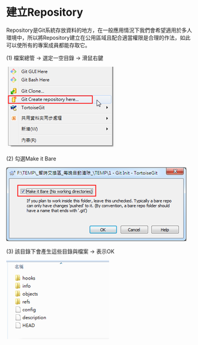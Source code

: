 # 建立Repository

Repository是Git系統存放資料的地方，在一般應用情況下我們會希望適用於多人環境中，所以將Repository建立在公用區域且配合適當權限是合理的作法，如此可以使所有的專案成員都能存取它。

\(1\)    檔案總管 → 選定一空目錄 → 滑鼠右鍵

![](/assets/170322-1800import.png)

\(2\)    勾選Make it Bare

![](/assets/170322-1801.png)

\(3\)    該目錄下會產生這些目錄與檔案 → 表示OK

![](/assets/170322-1808.png)

